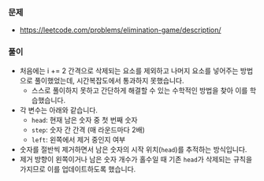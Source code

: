 ### 문제
- https://leetcode.com/problems/elimination-game/description/

### 풀이

- 처음에는 i += 2 간격으로 삭제되는 요소를 제외하고 나머지 요소를 넣어주는 방법으로 풀이했었는데, 시간복잡도에서 통과하지 못했습니다.
    - 스스로 풀이하지 못하고 간단하게 해결할 수 있는 수학적인 방법을 찾아 이를 학습했습니다.
- 각 변수는 아래와 같습니다.
    - `head`: 현재 남은 숫자 중 첫 번째 숫자
    - `step`: 숫자 간 간격 (매 라운드마다 2배)
    - `left`: 왼쪽에서 제거 중인지 여부
- 숫자를 절반씩 제거하면서 남은 숫자의 시작 위치(`head`)를 추적하는 방식입니다.
- 제거 방향이 왼쪽이거나 남은 숫자 개수가 홀수일 때 기존 `head`가 삭제되는 규칙을 가지므로 이를 업데이트하도록 했습니다.